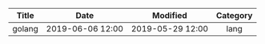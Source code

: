| Title                | Date             | Modified         | Category          |
|:--------------------:|:----------------:|:----------------:|:-----------------:|
| golang               | 2019-06-06 12:00 | 2019-05-29 12:00 | lang              |

